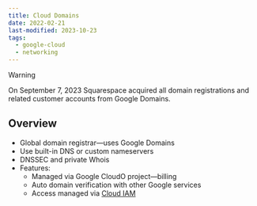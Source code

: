 ```yaml
---
title: Cloud Domains
date: 2022-02-21
last-modified: 2023-10-23
tags:
  - google-cloud
  - networking
---
```


> [!warning]
> On September 7, 2023 Squarespace acquired all domain registrations and related customer accounts from Google Domains.

## Overview

- Global domain registrar—uses Google Domains
- Use built-in DNS or custom nameservers
- DNSSEC and private Whois
- Features:
	- Managed via Google CloudO project—billing
	- Auto domain verification with other Google services
	- Access managed via [Cloud IAM](notes/Cloud%20IAM.md)
